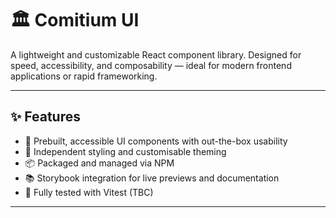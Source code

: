 # 🏛 Comitium UI

A lightweight and customizable React component library. Designed for speed, accessibility, and composability — ideal for modern frontend applications or rapid frameworking.

---

## ✨ Features

- 🧩 Prebuilt, accessible UI components with out-the-box usability
- 🎨 Independent styling and customisable theming 
- 📦 Packaged and managed via NPM
- 📚 Storybook integration for live previews and documentation
- 🧪 Fully tested with Vitest (TBC)

---
